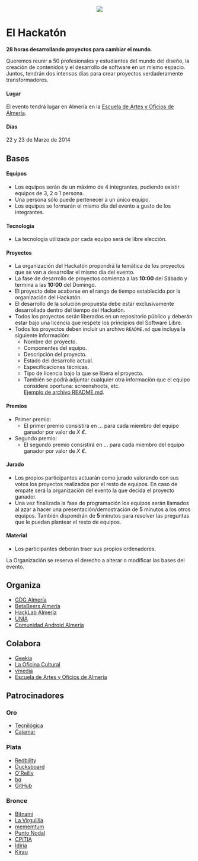 <p align="center">
  <a href="http://elhackaton.com"><img src="http://josejuansanchez.github.io/images/logo_elhackaton.png" /></a>
</p>

El Hackatón
===========

**28 horas desarrollando proyectos para cambiar el mundo**.

Queremos reunir a 50 profesionales y estudiantes del mundo del diseño, la creación de contenidos y el desarrollo de software en un mismo espacio. Juntos, tendrán dos intensos días para crear proyectos verdaderamente transformadores.

#### Lugar
El evento tendrá lugar en Almería en la [Escuela de Artes y Oficios de Almería](http://www.eaalmeria.es).   

#### Días
22 y 23 de Marzo de 2014

Bases
-----

#### Equipos
* Los equipos serán de un máximo de 4 integrantes, pudiendo existir equipos de 3, 2 o 1 persona.
* Una persona sólo puede pertenecer a un único equipo.
* Los equipos se formarán el mismo día del evento a gusto de los integrantes.

#### Tecnología
* La tecnología utilizada por cada equipo será de libre elección.

#### Proyectos
* La organización del Hackatón propondrá la temática de los proyectos que se van a desarrollar el mismo día del evento.
* La fase de desarrollo de proyectos comienza a las **10:00** del Sábado y termina a las **10:00** del Domingo.
* El proyecto debe acabarse en el rango de tiempo establecido por la organización del Hackatón.
* El desarrollo de la solución propuesta debe estar exclusivamente desarrollada dentro del tiempo del Hackatón.
* Todos los proyectos serán liberados en un repositorio público y deberán estar bajo una licencia que respete los principios del Software Libre.
* Todos los proyectos deben incluir un archivo ```README.md``` que incluya la siguiente información: 
  * Nombre del proyecto.
  * Componentes del equipo.
  * Descripción del proyecto.
  * Estado del desarrollo actual.
  * Especificaciones técnicas. 
  * Tipo de licencia bajo la que se libera el proyecto.
  * También se podrá adjuntar cualquier otra información que el equipo considere oportuna: screenshoots, etc.  
  [Ejemplo de archivo README.md](https://github.com/elhackaton/doc/blob/master/sampleproject/README.md). 

#### Premios
* Primer premio:
  * El primer premio consistirá en ... para cada miembro del equipo ganador por valor de *X €*.
* Segundo premio:
  * El segundo premio consistirá en ... para cada miembro del equipo ganador por valor de *X €*.

#### Jurado
* Los propios participantes actuarán como jurado valorando con sus votos los proyectos realizados por el resto de equipos. En caso de empate será la organización del evento la que decida el proyecto ganador.
* Una vez finalizada la fase de programación los equipos serán llamados al azar a hacer una presentación/demostración de **5** minutos a los otros equipos. También dispondrán de **5** minutos para resolver las preguntas que le puedan plantear el resto de equipos.

#### Material
* Los participantes deberán traer sus propios ordenadores.

La Organización se reserva el derecho a alterar o modificar las bases del evento.

Organiza
--------
* [GDG Almería](https://plus.google.com/communities/108207498944847513939)
* [BetaBeers Almería](https://twitter.com/betabeersALM) 
* [HackLab Almería](http://hacklabalmeria.net)
* [UNIA](http://unia.ual.es) 
* [Comunidad Android Almería](https://plus.google.com/communities/105420979515011141876)


Colabora
--------
* [Geekia](http://www.geekia.es)
* [La Oficina Cultural](http://laoficinacultural.org)
* [vmedia](http://www.vmedia.es)
* [Escuela de Artes y Oficios de Almería](http://www.eaalmeria.es)

Patrocinadores
--------------

### Oro
* [Tecnilógica](http://tecnilogica.com)
* [Cajamar](http://cajamar.es)

### Plata
* [Redbility](http://redbility.com)
* [Ducksboard](https://ducksboard.com)
* [O'Reilly](http://www.oreilly.com)
* [bq](http://www.bqreaders.com)
* [GitHub](http://github.com)

### Bronce
* [Bitnami](http://bitnami.com)
* [La Virgulilla](https://twitter.com/lavirgulillaes/)
* [mememtum](http://mememtum.com)
* [Punto Nodal](http://www.linkedin.com/company/soloraf---punto-nodal-s.l./products?trk=top_nav_products)
* [CPITIA](http://www.cpitia.org)
* [Idiria](http://idiria.com)
* [Kirau](http://kirau.com)

